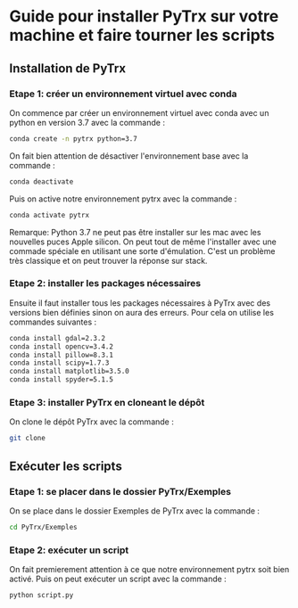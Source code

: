 # Guide pour installer PyTrx sur votre machine et faire tourner les scripts

## Installation de PyTrx

### Etape 1: créer un environnement virtuel avec conda

On commence par créer un environnement virtuel avec conda avec un python en version 3.7 avec la commande :

```bash
conda create -n pytrx python=3.7
```

On fait bien attention de désactiver l'environnement base avec la commande :

```bash
conda deactivate
```

Puis on active notre environnement pytrx avec la commande :

```bash
conda activate pytrx
```

Remarque: Python 3.7 ne peut pas être installer sur les mac avec les nouvelles puces Apple silicon. On peut tout de même l'installer avec une commade spéciale en utilisant une sorte d'émulation. C'est un problème très classique et on peut trouver la réponse sur stack.

### Etape 2: installer les packages nécessaires

Ensuite il faut installer tous les packages nécessaires à PyTrx avec des versions bien définies sinon on aura des erreurs. Pour cela on utilise les commandes suivantes :

```bash
conda install gdal=2.3.2 
conda install opencv=3.4.2
conda install pillow=8.3.1
conda install scipy=1.7.3
conda install matplotlib=3.5.0
conda install spyder=5.1.5
```

### Etape 3: installer PyTrx en cloneant le dépôt

On clone le dépôt PyTrx avec la commande :

```bash
git clone
```

## Exécuter les scripts

### Etape 1: se placer dans le dossier PyTrx/Exemples

On se place dans le dossier Exemples de PyTrx avec la commande :

```bash
cd PyTrx/Exemples
```

### Etape 2: exécuter un script

On fait premierement attention à ce que notre environnement pytrx soit bien activé. Puis on peut exécuter un script avec la commande :

```bash
python script.py
```


